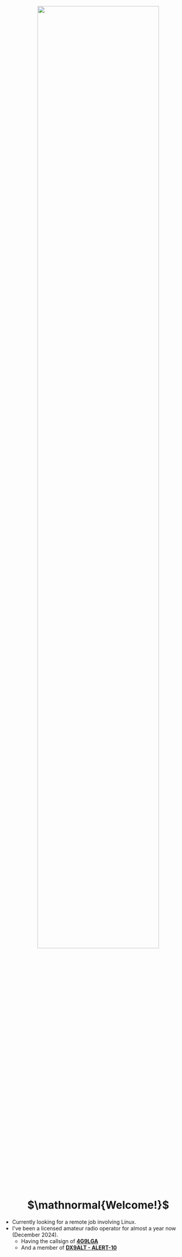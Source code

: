 <p align="center"><img align="center" style="padding:0px;width:80%" src="https://i.imgur.com/OvCXqPL.png" /></p>


<h1 align="center" style="padding:0px;width:100%;">$\mathnormal{Welcome!}$</h1>

- Currently looking for a remote job involving Linux.
- I've been a licensed amateur radio operator for almost a year now (December 2024).
  - Having the callsign of [**4G9LGA**](https://radioid.net/database/view?callsign=4G9LGA)
  - And a member of [**DX9ALT - ALERT-10**](https://www.facebook.com/alert10inc.official.ph)
